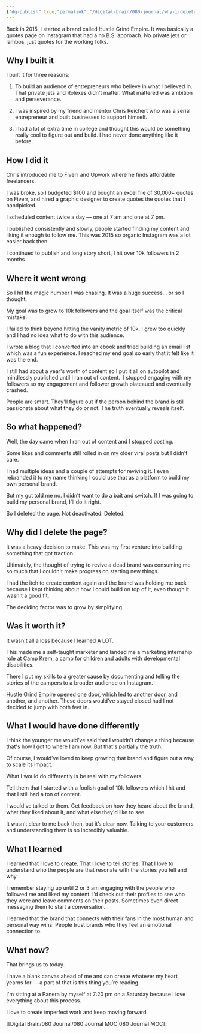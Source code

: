 ```yaml
---
{"dg-publish":true,"permalink":"/digital-brain/080-journal/why-i-deleted-my-instagram-page-with-over-10k-followers/"}
---
```


Back in 2015, I started a brand called Hustle Grind Empire. It was basically a quotes page on Instagram that had a no B.S. approach. No private jets or lambos, just quotes for the working folks. 
## Why I built it

I built it for three reasons:

1) To build an audience of entrepreneurs who believe in what I believed in. That private jets and Rolexes didn't matter. What mattered was ambition and perseverance.

2) I was inspired by my friend and mentor Chris Reichert who was a serial entrepreneur and built businesses to support himself.

3) I had a lot of extra time in college and thought this would be something really cool to figure out and build. I had never done anything like it before.

## How I did it

Chris introduced me to Fiverr and Upwork where he finds affordable freelancers.

I was broke, so I budgeted $100 and bought an excel file of 30,000+ quotes on Fiverr, and hired a graphic designer to create quotes the quotes that I handpicked.

I scheduled content twice a day — one at 7 am and one at 7 pm.

I published consistently and slowly, people started finding my content and liking it enough to follow me. This was 2015 so organic Instagram was a lot easier back then.

I continued to publish and long story short, I hit over 10k followers in 2 months.

## Where it went wrong

So I hit the magic number I was chasing. It was a huge success… or so I thought.

My goal was to grow to 10k followers and the goal itself was the critical mistake.

I failed to think beyond hitting the vanity metric of 10k. I grew too quickly and I had no idea what to do with this audience.

I wrote a blog that I converted into an ebook and tried building an email list which was a fun experience. I reached my end goal so early that it felt like it was the end.

I still had about a year's worth of content so I put it all on autopilot and mindlessly published until I ran out of content.  I stopped engaging with my followers so my engagement and follower growth plateaued and eventually crashed.

People are smart. They'll figure out if the person behind the brand is still passionate about what they do or not. The truth eventually reveals itself.

## So what happened?

Well, the day came when I ran out of content and I stopped posting.

Some likes and comments still rolled in on my older viral posts but I didn't care.

I had multiple ideas and a couple of attempts for reviving it. I even rebranded it to my name thinking I could use that as a platform to build my own personal brand.

But my gut told me no. I didn’t want to do a bait and switch. If I was going to build my personal brand, I’ll do it right.

So I deleted the page. Not deactivated. Deleted.

## Why did I delete the page?

It was a heavy decision to make. This was my first venture into building something that got traction.

Ultimately, the thought of trying to revive a dead brand was consuming me so much that I couldn't make progress on starting new things.

I had the itch to create content again and the brand was holding me back because I kept thinking about how I could build on top of it, even though it wasn't a good fit.

The deciding factor was to grow by simplifying.

## Was it worth it?

It wasn't all a loss because I learned A LOT.

This made me a self-taught marketer and landed me a marketing internship role at Camp Krem, a camp for children and adults with developmental disabilities.

There I put my skills to a greater cause by documenting and telling the stories of the campers to a broader audience on Instagram.

Hustle Grind Empire opened one door, which led to another door, and another, and another. These doors would’ve stayed closed had I not decided to jump with both feet in.

## What I would have done differently

I think the younger me would’ve said that I wouldn't change a thing because that's how I got to where I am now. But that's partially the truth.

Of course, I would’ve loved to keep growing that brand and figure out a way to scale its impact.

What I would do differently is be real with my followers.

Tell them that I started with a foolish goal of 10k followers which I hit and that I still had a ton of content.

I would’ve talked to them. Get feedback on how they heard about the brand, what they liked about it, and what else they'd like to see.

It wasn’t clear to me back then, but it’s clear now. Talking to your customers and understanding them is so incredibly valuable.

## What I learned

I learned that I love to create. That I love to tell stories. That I love to understand who the people are that resonate with the stories you tell and why.

I remember staying up until 2 or 3 am engaging with the people who followed me and liked my content. I’d check out their profiles to see who they were and leave comments on their posts. Sometimes even direct messaging them to start a conversation.

I learned that the brand that connects with their fans in the most human and personal way wins. People trust brands who they feel an emotional connection to.

## What now?

That brings us to today.

I have a blank canvas ahead of me and can create whatever my heart yearns for — a part of that is this thing you’re reading.

I'm sitting at a Panera by myself at 7:20 pm on a Saturday because I love everything about this process.

I love to create imperfect work and keep moving forward.

[[Digital Brain/080 Journal/080 Journal MOC\|080 Journal MOC]]